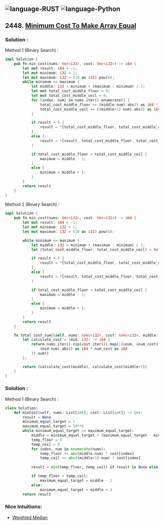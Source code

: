 ![language-RUST](https://img.shields.io/badge/RUST-8d4004?style=for-the-badge&logo=RUST)
![language-Python](https://img.shields.io/badge/Python-ffd43b?style=for-the-badge&logo=PYTHON)
---

## 2448. [Minimum Cost To Make Array Equal](https://leetcode.com/problems/minimum-cost-to-make-array-equal)

### Solution :

Method 1 (Binary Search) :
```rust
impl Solution {
    pub fn min_cost(nums: Vec<i32>, cost: Vec<i32>) -> i64 {
        let mut result: i64 = -1;
        let mut minimum: i32 = 1;
        let mut maximum: i32 = (10 as i32).pow(6);
        while minimum <= maximum {
            let middle: i32 = minimum + (maximum - minimum) / 2;
            let mut total_cost_middle_floor = 0;
            let mut total_cost_middle_ceil = 0;
            for (index, num) in nums.iter().enumerate() {
                total_cost_middle_floor += (middle-num).abs() as i64 * cost[index] as i64;
                total_cost_middle_ceil += ((middle+1)-num).abs() as i64 * cost[index] as i64;
            }

            if result < 0 {
                result = *[total_cost_middle_floor, total_cost_middle_ceil].iter().min().unwrap();
            }
            else {
                result = *[result, total_cost_middle_floor, total_cost_middle_ceil].iter().min().unwrap();
            }

            if total_cost_middle_floor < total_cost_middle_ceil {
                maximum = middle - 1;
            }
            else {
                minimum = middle + 1;
            }
        }
        return result
    }
}
```

Method 2 (Binary Search) :
```rust
impl Solution {
    pub fn min_cost(nums: Vec<i32>, cost: Vec<i32>) -> i64 {
        let mut result: i64 = -1;
        let mut minimum: i32 = 1;
        let mut maximum: i32 = (10 as i32).pow(6);

        while minimum <= maximum {
            let middle: i32 = minimum + (maximum - minimum) / 2;
            let (total_cost_middle_floor, total_cost_middle_ceil) = Self.total_cost_sum(&nums, &cost, middle);

            if result < 0 {
                result = *[total_cost_middle_floor, total_cost_middle_ceil].iter().min().unwrap();
            }
            else {
                result = *[result, total_cost_middle_floor, total_cost_middle_ceil].iter().min().unwrap();
            }

            if total_cost_middle_floor < total_cost_middle_ceil {
                maximum = middle - 1;
            }
            else {
                minimum = middle + 1;
            }
        }
        return result
    }

    fn total_cost_sum(&self, nums: &Vec<i32>, cost: &Vec<i32>, middle: i32) -> (i64, i64) {
        let calculate_cost = |mid: i32| -> i64 {
            return nums.iter().zip(cost.iter()).map(|(&num, &num_cost)| {
                (mid-num).abs() as i64 * num_cost as i64
            }).sum()
        };

        return (calculate_cost(middle), calculate_cost(middle+1))
    }
}
```

### Solution :

Method 1 (Binary Search) :
```python
class Solution:
    def minCost(self, nums: List[int], cost: List[int]) -> int:
        result = None
        minimum_equal_target = 1
        maximum_equal_target = 10**6
        while minimum_equal_target <= maximum_equal_target:
            middle = minimum_equal_target + (maximum_equal_target - minimum_equal_target) // 2
            temp_floor = 0
            temp_ceil = 0
            for index, num in enumerate(nums):
                temp_floor += abs(middle-num) * cost[index]
                temp_ceil += abs((middle+1)-num) * cost[index]
            
            result = min(temp_floor, temp_ceil) if result is None else min(result, temp_floor, temp_ceil)

            if temp_floor < temp_ceil:
                maximum_equal_target = middle - 1
            else:
                minimum_equal_target = middle + 1
        return result
```

### Nice Intuitions:

- [Weighted Median](https://leetcode.com/problems/minimum-cost-to-make-array-equal/solutions/2734183/python3-weighted-median-o-nlogn-with-explanations)
